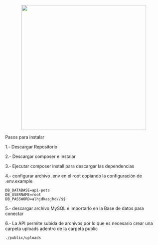 <p  align="center"><a  href="https://laravel.com"  target="_blank"><img  src="https://raw.githubusercontent.com/laravel/art/master/logo-lockup/5%20SVG/2%20CMYK/1%20Full%20Color/laravel-logolockup-cmyk-red.svg"  width="400"></a></p>

Pasos para instalar

1.- Descargar Repositorio

2.- Descargar composer e instalar

3.- Ejecutar composer install para descargar las dependencias

4.- configurar archivo .env en el root copiando la configuración de .env.example

    DB_DATABASE=api-pets
    DB_USERNAME=root
    DB_PASSWORD=alhjdkasjhd//$$

5.- descargar archivo MySQL e importarlo en la Base de datos para conectar

6.- La API permite subida de archivos por lo que es necesario crear una carpeta uploads adentro de la carpeta public

    ./public/uploads
